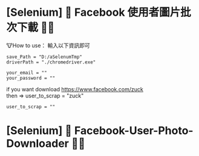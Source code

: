 # [Selenium] 🐄 Facebook 使用者圖片批次下載 🥛🥛

🐮How to use： 輸入以下資訊即可

```
save_Path = "D:/aSelenumTmp"
driverPath = "./chromedriver.exe"

your_email = ""
your_password = ""

```
if you want download https://www.facebook.com/zuck  
then =>  user_to_scrap = "zuck"
```
user_to_scrap = ""
```

# [Selenium] 🐄 Facebook-User-Photo-Downloader 🥛🥛
